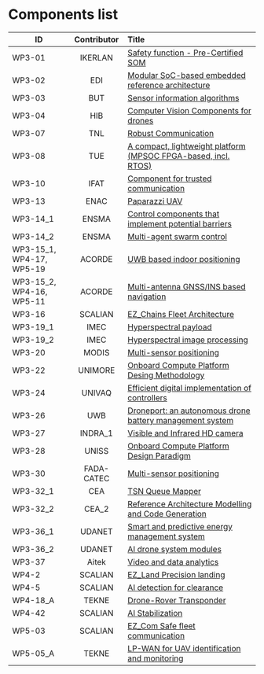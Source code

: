
# Components list

|   ID   | Contributor | Title |
| ------ |:-----------:| :-----|
| WP3-01 | IKERLAN | [Safety function - Pre-Certified SOM](components/misc/IKERLAN.md) |
| WP3-02 | EDI | [Modular SoC-based embedded reference architecture](components/Socs_and_FPGAs/EDI_SoC.md) |
| WP3-03 | BUT | [Sensor information algorithms](components/computer_vision_and_image_processing/BUT.md) |
| WP3-04 | HIB | [Computer Vision Components for drones](components/computer_vision_and_image_processing/HIB.md) |
| WP3-07 | TNL | [Robust Communication](components/secure_communications/TNL.md) |
| WP3-08 | TUE | [A compact, lightweight platform (MPSOC FPGA-based, incl. RTOS)](components/Socs_and_FPGAs/TUE.md) |
| WP3-10 | IFAT | [Component for trusted communication](components/secure_communications/IFAT.md) |
| WP3-13 | ENAC | [Paparazzi UAV](components/Complete_UAS/ENAC_paparazzi.md) |
| WP3-14_1 | ENSMA | [Control components that implement potential barriers](components/misc/ENSMA_1.md) |
| WP3-14_2 | ENSMA | [Multi-agent swarm control](components/misc/ENSMA_2.md) |
| WP3-15_1, WP4-17, WP5-19 | ACORDE | [UWB based indoor positioning](components/positioning/ACORDE_1.md) |
| WP3-15_2, WP4-16, WP5-11 | ACORDE | [Multi-antenna GNSS/INS based navigation](components/positioning/ACORDE_2.md) |
| WP3-16 | SCALIAN | [EZ_Chains Fleet Architecture](components/Complete_UAS/SCALIAN-ez_chains.md) |
| WP3-19_1 | IMEC | [Hyperspectral payload](components/computer_vision_and_image_processing/IMEC_1.md) |
| WP3-19_2 | IMEC | [Hyperspectral image processing](components/computer_vision_and_image_processing/IMEC_2.md) |
| WP3-20 | MODIS | [Multi-sensor positioning](components/positioning/MODIS.md) |
| WP3-22 | UNIMORE | [Onboard Compute Platform Desing Methodology](components/Socs_and_FPGAs/UNIMORE.md) |
| WP3-24 | UNIVAQ | [Efficient digital implementation of controllers](components/Socs_and_FPGAs/UNIVAQ.md) |
| WP3-26 | UWB | [Droneport: an autonomous drone battery management system](components/misc/UWB.md) |
| WP3-27 | INDRA_1 | [Visible and Infrared HD camera](components/computer_vision_and_image_processing/INDRA_1.md) |
| WP3-28 | UNISS | [Onboard Compute Platform Design Paradigm](components/Socs_and_FPGAs/UNISS.md) |
| WP3-30 | FADA-CATEC | [Multi-sensor positioning](components/positioning/FADA-CATEC.md) |
| WP3-32_1 | CEA | [TSN Queue Mapper](components/secure_communications/CEA.md) |
| WP3-32_2 | CEA_2 | [Reference Architecture Modelling and Code Generation](components/misc/CEA_2.md) |
| WP3-36_1 | UDANET | [Smart and predictive energy management system](components/misc/UDANET_1.md) |
| WP3-36_2 | UDANET | [AI drone system modules](components/misc/UDANET_2.md) |
| WP3-37 | Aitek | [Video and data analytics](components/misc/Aitek.md) |
| WP4-2 | SCALIAN | [EZ_Land Precision landing](components/positioning/SCALIAN-ez_land.md) |
| WP4-5 | SCALIAN | [AI detection for clearance](components/computer_vision_and_image_processing/SCALIAN-clearance.md) |
| WP4-18_A | TEKNE | [Drone-Rover Transponder](components/misc/TEKNE_WP4_18_A.md) |
| WP4-42 | SCALIAN | [AI Stabilization](components/misc/SCALIAN-ai_stabilization.md) |
| WP5-03 | SCALIAN | [EZ_Com Safe fleet communication](components/secure_communications/SCALIAN-safe_fleet_comm.md) |
| WP5-05_A | TEKNE | [LP-WAN for UAV identification and monitoring](components/secure_communications/TEKNE_WP5_05_A.md) |

